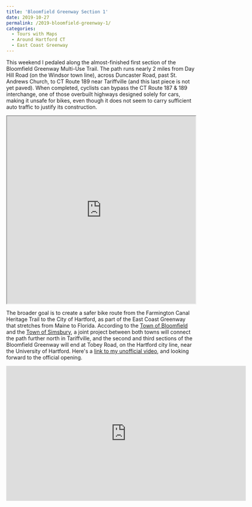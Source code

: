 ```yaml
---
title: 'Bloomfield Greenway Section 1'
date: 2019-10-27
permalink: /2019-bloomfield-greenway-1/
categories:
  - Tours with Maps
  - Around Hartford CT
  - East Coast Greenway
---
```

This weekend I pedaled along the almost-finished first section of the Bloomfield Greenway Multi-Use Trail. The path runs nearly 2 miles from Day Hill Road (on the Windsor town line), across Duncaster Road, past St. Andrews Church, to CT Route 189 near Tariffville (and this last piece is not yet paved). When completed, cyclists can bypass the CT Route 187 & 189 interchange, one of those overbuilt highways designed solely for cars, making it unsafe for bikes, even though it does not seem to carry sufficient auto traffic to justify its construction.  

<iframe src="https://jackdougherty.github.io/bikemapcode/connecticut#14/41.8899/-72.7485" width="100%" height="500px"></iframe>

The broader goal is to create a safer bike route from the Farmington Canal Heritage Trail to the City of Hartford, as part of the East Coast Greenway that stretches from Maine to Florida. According to the [Town of Bloomfield](https://www.bloomfieldct.gov/engineering/pages/bloomfield-greenway) and the [Town of Simsbury](https://www.simsbury-ct.gov/home/news/public-information-meeting-bloomfieldsimsbury-multi-use-trail), a joint project between both towns will connect the path further north in Tariffville, and the second and third sections of the Bloomfield Greenway will end at Tobey Road, on the Hartford city line, near the University of Hartford. Here's a [link to my unofficial video](https://vimeo.com/369217240), and looking forward to the official opening.

<iframe src="https://player.vimeo.com/video/369217240" width="640" height="360" frameborder="0" allow="autoplay; fullscreen" allowfullscreen></iframe>
